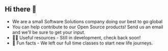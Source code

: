## Hi there 👋

- We are a small Software Solutions company doing our best to go global
- You can help contribute to our Open Source products! Send us an email and we'll be sure to get your input.
- 👩‍💻 Useful resources - Still in development, check back soon!
- 🍿 Fun facts - We left our full time classes to start new life journeys.

